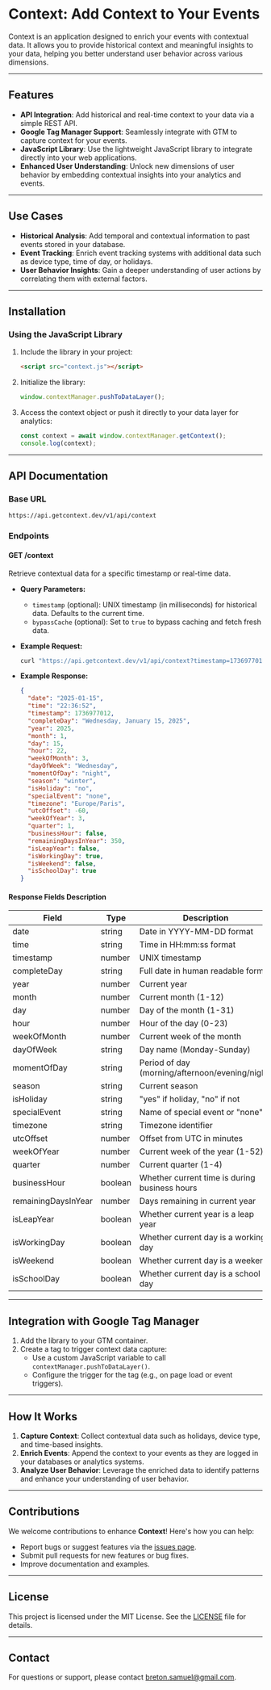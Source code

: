 # Context: Add Context to Your Events

Context is an application designed to enrich your events with contextual data. It allows you to provide historical context and meaningful insights to your data, helping you better understand user behavior across various dimensions.

---

## Features

- **API Integration**: Add historical and real-time context to your data via a simple REST API.
- **Google Tag Manager Support**: Seamlessly integrate with GTM to capture context for your events.
- **JavaScript Library**: Use the lightweight JavaScript library to integrate directly into your web applications.
- **Enhanced User Understanding**: Unlock new dimensions of user behavior by embedding contextual insights into your analytics and events.

---

## Use Cases

- **Historical Analysis**: Add temporal and contextual information to past events stored in your database.
- **Event Tracking**: Enrich event tracking systems with additional data such as device type, time of day, or holidays.
- **User Behavior Insights**: Gain a deeper understanding of user actions by correlating them with external factors.

---

## Installation

### Using the JavaScript Library

1. Include the library in your project:
   ```html
   <script src="context.js"></script>
   ```

2. Initialize the library:
   ```javascript
   window.contextManager.pushToDataLayer();
   ```

3. Access the context object or push it directly to your data layer for analytics:
   ```javascript
   const context = await window.contextManager.getContext();
   console.log(context);
   ```

---

## API Documentation

### Base URL

```
https://api.getcontext.dev/v1/api/context
```

### Endpoints

#### **GET /context**
Retrieve contextual data for a specific timestamp or real-time data.

- **Query Parameters:**
  - `timestamp` (optional): UNIX timestamp (in milliseconds) for historical data. Defaults to the current time.
  - `bypassCache` (optional): Set to `true` to bypass caching and fetch fresh data.

- **Example Request:**
  ```bash
  curl "https://api.getcontext.dev/v1/api/context?timestamp=1736977012000&bypassCache=true"
  ```

- **Example Response:**
  ```json
  {
    "date": "2025-01-15",
    "time": "22:36:52",
    "timestamp": 1736977012,
    "completeDay": "Wednesday, January 15, 2025",
    "year": 2025,
    "month": 1,
    "day": 15,
    "hour": 22,
    "weekOfMonth": 3,
    "dayOfWeek": "Wednesday", 
    "momentOfDay": "night",
    "season": "winter",
    "isHoliday": "no",
    "specialEvent": "none",
    "timezone": "Europe/Paris",
    "utcOffset": -60,
    "weekOfYear": 3,
    "quarter": 1,
    "businessHour": false,
    "remainingDaysInYear": 350,
    "isLeapYear": false,
    "isWorkingDay": true,
    "isWeekend": false,
    "isSchoolDay": true
  }
  ```

#### Response Fields Description

| Field | Type | Description |
|-------|------|-------------|
| date | string | Date in YYYY-MM-DD format |
| time | string | Time in HH:mm:ss format |
| timestamp | number | UNIX timestamp |
| completeDay | string | Full date in human readable format |
| year | number | Current year |
| month | number | Current month (1-12) |
| day | number | Day of the month (1-31) |
| hour | number | Hour of the day (0-23) |
| weekOfMonth | number | Current week of the month |
| dayOfWeek | string | Day name (Monday-Sunday) |
| momentOfDay | string | Period of day (morning/afternoon/evening/night) |
| season | string | Current season |
| isHoliday | string | "yes" if holiday, "no" if not |
| specialEvent | string | Name of special event or "none" |
| timezone | string | Timezone identifier |
| utcOffset | number | Offset from UTC in minutes |
| weekOfYear | number | Current week of the year (1-52) |
| quarter | number | Current quarter (1-4) |
| businessHour | boolean | Whether current time is during business hours |
| remainingDaysInYear | number | Days remaining in current year |
| isLeapYear | boolean | Whether current year is a leap year |
| isWorkingDay | boolean | Whether current day is a working day |
| isWeekend | boolean | Whether current day is a weekend |
| isSchoolDay | boolean | Whether current day is a school day |

---

## Integration with Google Tag Manager

1. Add the library to your GTM container.
2. Create a tag to trigger context data capture:
   - Use a custom JavaScript variable to call `contextManager.pushToDataLayer()`.
   - Configure the trigger for the tag (e.g., on page load or event triggers).

---

## How It Works

1. **Capture Context**: Collect contextual data such as holidays, device type, and time-based insights.
2. **Enrich Events**: Append the context to your events as they are logged in your databases or analytics systems.
3. **Analyze User Behavior**: Leverage the enriched data to identify patterns and enhance your understanding of user behavior.

---

## Contributions

We welcome contributions to enhance **Context**! Here's how you can help:
- Report bugs or suggest features via the [issues page](https://github.com/SamuelBreton/getcontext/issues).
- Submit pull requests for new features or bug fixes.
- Improve documentation and examples.

---

## License

This project is licensed under the MIT License. See the [LICENSE](LICENSE) file for details.

---

## Contact

For questions or support, please contact [breton.samuel@gmail.com](mailto:breton.samuel@gmail.com).
